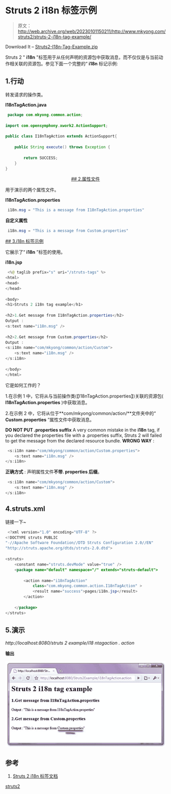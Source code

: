 # Struts 2 i18n 标签示例

> 原文：<http://web.archive.org/web/20230101150211/http://www.mkyong.com/struts2/struts-2-i18n-tag-example/>

Download It – [Struts2-I18n-Tag-Example.zip](http://web.archive.org/web/20190304030856/http://www.mkyong.com/wp-content/uploads/2010/07/Struts2-I18n-Tag-Example.zip)

Struts 2 " **i18n** "标签用于从任何声明的资源包中获取消息，而不仅仅是与当前动作相关联的资源包。参见下面一个完整的“ **i18n** 标记示例:

## 1.行动

转发请求的操作类。

**I18nTagAction.java**

```java
 package com.mkyong.common.action;

import com.opensymphony.xwork2.ActionSupport;

public class I18nTagAction extends ActionSupport{

	public String execute() throws Exception {

		return SUCCESS;
	}
} 
```

 <ins class="adsbygoogle" style="display:block; text-align:center;" data-ad-format="fluid" data-ad-layout="in-article" data-ad-client="ca-pub-2836379775501347" data-ad-slot="6894224149">## 2.属性文件

用于演示的两个属性文件。

**I18nTagAction.properties**

```java
 i18n.msg = "This is a message from I18nTagAction.properties" 
```

**自定义属性**

```java
 i18n.msg = "This is a message from Custom.properties" 
```

 <ins class="adsbygoogle" style="display:block" data-ad-client="ca-pub-2836379775501347" data-ad-slot="8821506761" data-ad-format="auto" data-ad-region="mkyongregion">## 3.i18n 标签示例

它展示了“ **i18n** ”标签的使用。

**i18n.jsp**

```java
 <%@ taglib prefix="s" uri="/struts-tags" %>
<html>
<head>
</head>

<body>
<h1>Struts 2 i18n tag example</h1>

<h2>1.Get message from I18nTagAction.properties</h2> 
Output : 
<s:text name="i18n.msg" />

<h2>2.Get message from Custom.properties</h2> 
Output : 
<s:i18n name="com/mkyong/common/action/Custom">
	<s:text name="i18n.msg" />
</s:i18n>

</body>
</html> 
```

它是如何工作的？

1.在示例 1 中，它将从与当前操作类(【I18nTagAction.properties】)关联的资源包( **I18nTagAction.properties** )中获取消息。

2.在示例 2 中，它将从位于**com/mkyong/common/action/**文件夹中的“ **Custom.properties** ”属性文件中获取消息。

**DO NOT PUT .properties suffix**
A very common mistake in the **i18n** tag, if you declared the properties file with a .properties suffix, Struts 2 will failed to get the message from the declared resource bundle.
**WRONG WAY** :

```java
 <s:i18n name="com/mkyong/common/action/Custom.properties">
	<s:text name="i18n.msg" />
</s:i18n> 
```

**正确方式** :
声明属性文件**不带. properties 后缀**。

```java
 <s:i18n name="com/mkyong/common/action/Custom">
	<s:text name="i18n.msg" />
</s:i18n> 
```

## 4.struts.xml

链接一下~

```java
 <?xml version="1.0" encoding="UTF-8" ?>
<!DOCTYPE struts PUBLIC
"-//Apache Software Foundation//DTD Struts Configuration 2.0//EN"
"http://struts.apache.org/dtds/struts-2.0.dtd">

<struts>
 	<constant name="struts.devMode" value="true" />
	<package name="default" namespace="/" extends="struts-default">

		<action name="i18nTagAction" 
			class="com.mkyong.common.action.I18nTagAction" >
			<result name="success">pages/i18n.jsp</result>
		</action>

	</package>
</struts> 
```

## 5.演示

*http://localhost:8080/struts 2 example/i18 ntagaction . action*

**输出**

![Struts 2 i18n tag example](img/b33486ac386dfc5830a5a61696f274ac.png "Struts2-I18n-Tag-Example")

## 参考

1.  [Struts 2 i18n 标签文档](http://web.archive.org/web/20190304030856/http://struts.apache.org/2.0.14/docs/i18n.html)

[struts2](http://web.archive.org/web/20190304030856/http://www.mkyong.com/tag/struts2/)







